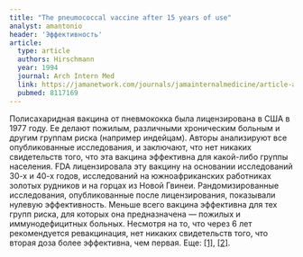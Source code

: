 ```yaml
---
title: "The pneumococcal vaccine after 15 years of use"
analyst: amantonio
header: 'Эффективность'
article:
  type: article
  authors: Hirschmann
  year: 1994
  journal: Arch Intern Med
  link: https://jamanetwork.com/journals/jamainternalmedicine/article-abstract/618469
  pubmed: 8117169
---
```


Полисахаридная вакцина от пневмококка была лицензирована в США в 1977 году. Ее делают пожилым, различными хроническим больным и другим группам риска (например индейцам).
Авторы анализируют все опубликованные исследования, и заключают, что нет никаких свидетельств того, что эта вакцина эффективна для какой-либо группы населения.
FDA лицензировала эту вакцину на основании исследований 30-х и 40-х годов, исследований на южноафриканских работниках золотых рудников и на горцах из Новой Гвинеи. Рандомизированные исследования, опубликованные после лицензирования, показывали нулевую эффективность. Меньше всего вакцина эффективна для тех групп риска, для которых она предназначена — пожилых и иммунодефицитных больных. Несмотря на то, что через 6 лет рекомендуется ревакцинация, нет никаких свидетельств того, что вторая доза более эффективна, чем первая. Еще: [[1]](https://www.ncbi.nlm.nih.gov/pubmed/3661581), [[2]](https://www.ncbi.nlm.nih.gov/pubmed/23444498).
